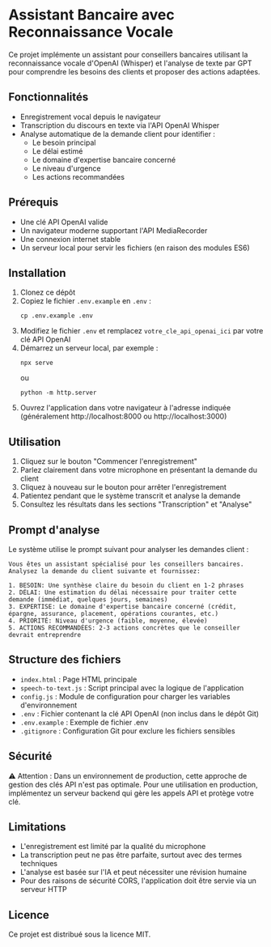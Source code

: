 # Assistant Bancaire avec Reconnaissance Vocale

Ce projet implémente un assistant pour conseillers bancaires utilisant la reconnaissance vocale d'OpenAI (Whisper) et l'analyse de texte par GPT pour comprendre les besoins des clients et proposer des actions adaptées.

## Fonctionnalités

- Enregistrement vocal depuis le navigateur
- Transcription du discours en texte via l'API OpenAI Whisper
- Analyse automatique de la demande client pour identifier :
  - Le besoin principal
  - Le délai estimé
  - Le domaine d'expertise bancaire concerné
  - Le niveau d'urgence
  - Les actions recommandées

## Prérequis

- Une clé API OpenAI valide
- Un navigateur moderne supportant l'API MediaRecorder
- Une connexion internet stable
- Un serveur local pour servir les fichiers (en raison des modules ES6)

## Installation

1. Clonez ce dépôt
2. Copiez le fichier `.env.example` en `.env` :
   ```
   cp .env.example .env
   ```
3. Modifiez le fichier `.env` et remplacez `votre_cle_api_openai_ici` par votre clé API OpenAI
4. Démarrez un serveur local, par exemple :
   ```
   npx serve
   ```
   ou
   ```
   python -m http.server
   ```
5. Ouvrez l'application dans votre navigateur à l'adresse indiquée (généralement http://localhost:8000 ou http://localhost:3000)

## Utilisation

1. Cliquez sur le bouton "Commencer l'enregistrement"
2. Parlez clairement dans votre microphone en présentant la demande du client
3. Cliquez à nouveau sur le bouton pour arrêter l'enregistrement
4. Patientez pendant que le système transcrit et analyse la demande
5. Consultez les résultats dans les sections "Transcription" et "Analyse"

## Prompt d'analyse

Le système utilise le prompt suivant pour analyser les demandes client :

```
Vous êtes un assistant spécialisé pour les conseillers bancaires. Analysez la demande du client suivante et fournissez:

1. BESOIN: Une synthèse claire du besoin du client en 1-2 phrases
2. DÉLAI: Une estimation du délai nécessaire pour traiter cette demande (immédiat, quelques jours, semaines)
3. EXPERTISE: Le domaine d'expertise bancaire concerné (crédit, épargne, assurance, placement, opérations courantes, etc.)
4. PRIORITÉ: Niveau d'urgence (faible, moyenne, élevée)
5. ACTIONS RECOMMANDÉES: 2-3 actions concrètes que le conseiller devrait entreprendre
```

## Structure des fichiers

- `index.html` : Page HTML principale
- `speech-to-text.js` : Script principal avec la logique de l'application
- `config.js` : Module de configuration pour charger les variables d'environnement
- `.env` : Fichier contenant la clé API OpenAI (non inclus dans le dépôt Git)
- `.env.example` : Exemple de fichier .env
- `.gitignore` : Configuration Git pour exclure les fichiers sensibles

## Sécurité

⚠️ Attention : Dans un environnement de production, cette approche de gestion des clés API n'est pas optimale. Pour une utilisation en production, implémentez un serveur backend qui gère les appels API et protège votre clé.

## Limitations

- L'enregistrement est limité par la qualité du microphone
- La transcription peut ne pas être parfaite, surtout avec des termes techniques
- L'analyse est basée sur l'IA et peut nécessiter une révision humaine
- Pour des raisons de sécurité CORS, l'application doit être servie via un serveur HTTP

## Licence

Ce projet est distribué sous la licence MIT.